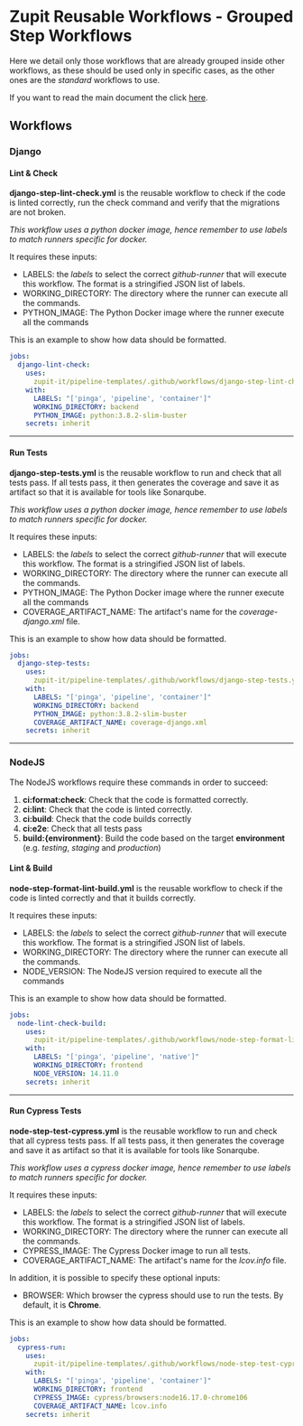 # Zupit Reusable Workflows - Grouped Step Workflows
Here we detail only those workflows that are already grouped inside other workflows, as these should be used only in
specific cases, as the other ones are the *standard* workflows to use.

If you want to read the main document the click [here](../README.md).

## Workflows

### Django

#### Lint & Check
**django-step-lint-check.yml** is the reusable workflow to check if the code is linted correctly,
run the check command and verify that the migrations are not broken.

*This workflow uses a python docker image, hence remember to use labels to match runners specific for docker.*

It requires these inputs:
- LABELS: the *labels* to select the correct *github-runner* that will execute this workflow. The format is a stringified JSON list of labels.
- WORKING_DIRECTORY: The directory where the runner can execute all the commands.
- PYTHON_IMAGE: The Python Docker image where the runner execute all the commands

This is an example to show how data should be formatted. 
```yaml
jobs:
  django-lint-check:
    uses:
      zupit-it/pipeline-templates/.github/workflows/django-step-lint-check.yml@main
    with:
      LABELS: "['pinga', 'pipeline', 'container']"
      WORKING_DIRECTORY: backend
      PYTHON_IMAGE: python:3.8.2-slim-buster
    secrets: inherit
```

---

#### Run Tests
**django-step-tests.yml** is the reusable workflow to run and check that all tests pass. 
If all tests pass, it then generates the coverage and save it as artifact so that it is available for tools like Sonarqube.

*This workflow uses a python docker image, hence remember to use labels to match runners specific for docker.*

It requires these inputs:
- LABELS: the *labels* to select the correct *github-runner* that will execute this workflow. The format is a stringified JSON list of labels.
- WORKING_DIRECTORY: The directory where the runner can execute all the commands.
- PYTHON_IMAGE: The Python Docker image where the runner execute all the commands
- COVERAGE_ARTIFACT_NAME: The artifact's name for the *coverage-django.xml* file.

This is an example to show how data should be formatted. 
```yaml
jobs:
  django-step-tests:
    uses:
      zupit-it/pipeline-templates/.github/workflows/django-step-tests.yml@main
    with:
      LABELS: "['pinga', 'pipeline', 'container']"
      WORKING_DIRECTORY: backend
      PYTHON_IMAGE: python:3.8.2-slim-buster
      COVERAGE_ARTIFACT_NAME: coverage-django.xml
    secrets: inherit
```

---

### NodeJS
The NodeJS workflows require these commands in order to succeed:
1. **ci:format:check**: Check that the code is formatted correctly.
2. **ci:lint**: Check that the code is linted correctly.
3. **ci:build**: Check that the code builds correctly
4. **ci:e2e**: Check that all tests pass
5. **build:{environment}**: Build the code based on the target **environment** (e.g. *testing*, *staging* and *production*)

#### Lint & Build
**node-step-format-lint-build.yml** is the reusable workflow to check if the code is linted correctly and that it
builds correctly.

It requires these inputs:
- LABELS: the *labels* to select the correct *github-runner* that will execute this workflow. The format is a stringified JSON list of labels.
- WORKING_DIRECTORY: The directory where the runner can execute all the commands.
- NODE_VERSION: The NodeJS version required to execute all the commands

This is an example to show how data should be formatted. 
```yaml
jobs:
  node-lint-check-build:
    uses:
      zupit-it/pipeline-templates/.github/workflows/node-step-format-lint-build.yml@main
    with:
      LABELS: "['pinga', 'pipeline', 'native']"
      WORKING_DIRECTORY: frontend
      NODE_VERSION: 14.11.0
    secrets: inherit
```

---

#### Run Cypress Tests
**node-step-test-cypress.yml** is the reusable workflow to run and check that all cypress tests pass. 
If all tests pass, it then generates the coverage and save it as artifact so that it is available for tools like Sonarqube.

*This workflow uses a cypress docker image, hence remember to use labels to match runners specific for docker.*

It requires these inputs:
- LABELS: the *labels* to select the correct *github-runner* that will execute this workflow. The format is a stringified JSON list of labels.
- WORKING_DIRECTORY: The directory where the runner can execute all the commands.
- CYPRESS_IMAGE: The Cypress Docker image to run all tests.
- COVERAGE_ARTIFACT_NAME: The artifact's name for the *lcov.info* file.

In addition, it is possible to specify these optional inputs:
- BROWSER: Which browser the cypress should use to run the tests. By default, it is **Chrome**.

This is an example to show how data should be formatted. 
```yaml
jobs:
  cypress-run:
    uses:
      zupit-it/pipeline-templates/.github/workflows/node-step-test-cypress.yml@main
    with:
      LABELS: "['pinga', 'pipeline', 'container']"
      WORKING_DIRECTORY: frontend
      CYPRESS_IMAGE: cypress/browsers:node16.17.0-chrome106
      COVERAGE_ARTIFACT_NAME: lcov.info
    secrets: inherit
```
